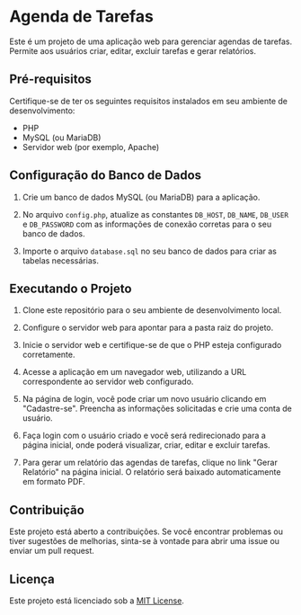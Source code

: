 # Agenda de Tarefas

Este é um projeto de uma aplicação web para gerenciar agendas de tarefas. Permite aos usuários criar, editar, excluir tarefas e gerar relatórios.

## Pré-requisitos

Certifique-se de ter os seguintes requisitos instalados em seu ambiente de desenvolvimento:

- PHP
- MySQL (ou MariaDB)
- Servidor web (por exemplo, Apache)

## Configuração do Banco de Dados

1. Crie um banco de dados MySQL (ou MariaDB) para a aplicação.

2. No arquivo `config.php`, atualize as constantes `DB_HOST`, `DB_NAME`, `DB_USER` e `DB_PASSWORD` com as informações de conexão corretas para o seu banco de dados.

3. Importe o arquivo `database.sql` no seu banco de dados para criar as tabelas necessárias.

## Executando o Projeto

1. Clone este repositório para o seu ambiente de desenvolvimento local.

2. Configure o servidor web para apontar para a pasta raiz do projeto.

3. Inicie o servidor web e certifique-se de que o PHP esteja configurado corretamente.

4. Acesse a aplicação em um navegador web, utilizando a URL correspondente ao servidor web configurado.

5. Na página de login, você pode criar um novo usuário clicando em "Cadastre-se". Preencha as informações solicitadas e crie uma conta de usuário.

6. Faça login com o usuário criado e você será redirecionado para a página inicial, onde poderá visualizar, criar, editar e excluir tarefas.

7. Para gerar um relatório das agendas de tarefas, clique no link "Gerar Relatório" na página inicial. O relatório será baixado automaticamente em formato PDF.

## Contribuição

Este projeto está aberto a contribuições. Se você encontrar problemas ou tiver sugestões de melhorias, sinta-se à vontade para abrir uma issue ou enviar um pull request.

## Licença

Este projeto está licenciado sob a [MIT License](LICENSE).
